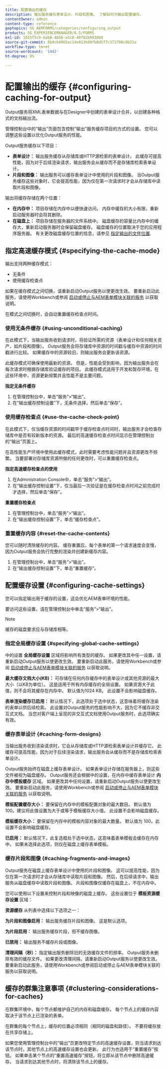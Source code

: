 ```yaml
---
title: 配置输出的缓存
description: 输出服务缓存表单设计、片段和图像。 了解如何为输出配置缓存。
contentOwner: admin
content-type: reference
geptopics: SG_AEMFORMS/categories/configuring_output
products: SG_EXPERIENCEMANAGER/6.5/FORMS
exl-id: 1015f5c9-6ab8-4656-a5c8-40f82b9938b9
source-git-commit: 8b4cb4065ec14e813b49fb0d577c372790c9b21a
workflow-type: tm+mt
source-wordcount: '1442'
ht-degree: 0%

---
```


# 配置输出的缓存  {#configuring-caching-for-output}

Output服务将XML表单数据与在Designer中创建的表单设计合并，以创建各种格式的文档输出流。

管理控制台中的“输出”页面包含控制“输出”服务缓存项目的方式的设置。 您可以调整这些设置以优化Output服务的性能。

Output服务缓存以下项目：

* **表单设计：** 输出服务缓存从存储库或HTTP源检索的表单设计。 此缓存可提高性能，因为对于后续渲染请求，输出服务会从缓存而不是存储库检索表单设计。
* **片段和图像：** 输出服务可以缓存表单设计中使用的片段和图像。 当Output服务缓存这些对象时，它会提高性能，因为仅在第一次请求时才会从存储库中读取片段和图像。

输出将缓存存储在两个位置：

* **在内存中：** 项目存储在内存中以便快速访问。 内存中缓存的大小有限，重新启动服务器时会将其删除。
* **在磁盘上：** 项目存储在服务器的文件系统中。 磁盘缓存的容量比内存中的缓存大，重新启动服务器时会保留磁盘缓存。 磁盘缓存的位置取决于您的应用程序服务器。 有关更改磁盘缓存位置的信息，请参见 [指定输出的文件位置](/help/forms/using/admin-help/specify-file-locations-output.md#specify-file-locations-for-output).

## 指定高速缓存模式 {#specifying-the-cache-mode}

输出支持两种缓存模式：

* 无条件
* 使用缓存检查点

如果在缓存模式之间切换，请重新启动Output服务以使更改生效。 要重新启动此服务，请使用Workbench或参阅 [启动或停止与AEM表单模块关联的服务](/help/forms/using/admin-help/starting-stopping-services.md#start-or-stop-the-services-associated-with-aem-forms-modules) 以获取说明。

在模式之间切换时，会自动重置缓存检查点时间。

### 使用无条件缓存 {#using-unconditional-caching}

在此模式下，当输出服务收到请求时，将验证所需的资源（表单设计和任何相关资产，如片段和图像）。 Output服务会将存储库中资源的时间戳与缓存中资源的时间戳进行比较。 如果缓存中的资源较旧，则输出服务会更新该资源。

此缓存模式可确保使用最新的资源。 但是，性能会受到影响，因为输出服务会在每次请求时根据存储库验证缓存的项目。 此缓存模式适用于开发和暂存环境，在这些环境中，资源更新频繁并且性能不是主要问题。

**指定无条件缓存**

1. 在管理控制台中，单击“服务”>“输出”。
1. 在“输出缓存控制设置”下，无条件选择，然后单击“保存”。

### 使用缓存检查点 {#use-the-cache-check-point}

在此模式下，仅当缓存资源的时间戳早于缓存检查点时间时，输出服务才会检查存储库中是否有较新版本的资源。 最后的高速缓存检查点时间显示在管理控制台的“输出”页面上。

在高性能生产环境中使用此缓存模式，此时需要考虑性能问题并且资源更改不频繁。 当要部署对存储库资源所做的任何更改时，可以重置缓存检查点。

**指定高速缓存检查点的使用**

1. 在Administration Console中，单击“服务”>“输出”。
1. 在“输出缓存控制设置”下，仅当最后一次验证是在缓存检查点时间之前完成时才选择，然后单击“保存”。

**重置缓存检查点**

1. 在管理控制台中，单击“服务”>“输出”。
1. 在“输出缓存控制设置”下，单击“缓存检查点”。

### 重置缓存内容 {#reset-the-cache-contents}

您可以随时清除缓存的内容。 缓存重置后，每个表单的第一个请求速度会变慢，因为Output服务会执行完整的渲染并创建新缓存内容。

1. 在管理控制台中，单击“服务”>“输出”。
1. 在“输出缓存控制设置”下，单击“重置缓存”。

## 配置缓存设置 {#configuring-cache-settings}

您可以指定输出用于缓存的设置，这会优化AEM表单环境的性能。

要访问这些设置，请在管理控制台中单击“服务”>“输出”。

>[!NOTE]
>
>缓存的磁盘要求应与存储库相等。

### 指定全局缓存设置 {#specifying-global-cache-settings}

中的设置 **全局缓存设置** 区域将影响所有类型的缓存。 如果更改其中任一设置，请重新启动Output服务以使更改生效。 要重新启动此服务，请使用Workbench或参阅 [启动或停止与AEM表单模块关联的服务](/help/forms/using/admin-help/starting-stopping-services.md#start-or-stop-the-services-associated-with-aem-forms-modules) 以获取说明。

**最大缓存文档大小(KB)：** 可存储在任何内存缓存中的表单设计或其他资源的最大大小（以KB为单位）。 这是适用于所有内存缓存的全局设置。 如果资源大于此值，则不会将其缓存在内存中。 默认值为1024 KB。 此设置不会影响磁盘缓存。

**表单渲染缓存已启用：** 默认情况下，此选项处于选中状态，这意味着将缓存渲染的表单以供后续检索。 此设置对Output服务的性能影响不大，因为它不缓存非交互式文档。 当您对客户端上呈现的非交互式文档使用Output服务时，此选项确实有效。

### 缓存表单设计 {#caching-form-designs}

当输出服务收到渲染请求时，它会从存储库或HTTP源检索表单设计并缓存它。 此缓存可提高性能，因为对于后续渲染请求，输出服务会从缓存而不是存储库检索表单设计。

Output服务始终在磁盘上缓存表单设计。 如果表单设计存储在服务器上，则这些文件被视为磁盘缓存。 Output服务还会根据中的设置，在内存中缓存表单设计 **内存中模板缓存** 区域。 如果更改其中任何设置，请重新启动Output服务以使更改生效。 要重新启动此服务，请使用Workbench或参阅 [启动或停止与AEM表单模块关联的服务](/help/forms/using/admin-help/starting-stopping-services.md#start-or-stop-the-services-associated-with-aem-forms-modules) 以获取说明。

**模板配置缓存大小：** 要保留在内存中的模板配置对象的最大数目。 默认值为 100。建议将此值设置为大于或等于模板缓存大小值。 此设置不会影响磁盘缓存。

**模板缓存大小：** 要保留在内存中的模板内容对象的最大数量。 默认值为 100。此设置不会影响磁盘缓存。

**已启用：** 默认情况下，此复选框处于选中状态，这意味着表单模板会缓存在内存中。 如果未选择此选项，则仅在磁盘上缓存表单模板。

### 缓存片段和图像 {#caching-fragments-and-images}

Output服务在磁盘上缓存表单设计中使用的片段和图像。 这可以提高性能，因为仅在第一次请求时才会从存储库中读取片段和图像。 然后，在后续请求中，输出服务从磁盘缓存中读取片段和图像。 片段和图像仅缓存在磁盘上，不在内存中。

您可以使用以下设置来控制片段和映像的磁盘上缓存。 这些设置位于 **模板资源缓存设置** 区域：

**资源缓存** 从列表中选择以下选项之一：

**为片段和图像启用：** 输出服务缓存片段和图像。 这是默认选项。

**为片段启用：** 输出服务缓存片段，但不缓存图像。

**已禁用：** 输出服务不缓存片段或图像。

**清理间隔（秒）：** 指定输出服务删除旧的无效缓存文件的频率。 Output服务未删除有效的缓存文件。 如果更改清理间隔，请重新启动Output服务以使更改生效。 要重新启动此服务，请使用Workbench或参阅启动或停止与AEM表单模块关联的服务以获取说明。

## 缓存的群集注意事项 {#clustering-considerations-for-caches}

在群集环境中，每个节点都维护自己的内存和磁盘缓存。 每个节点上的缓存内容取决于该节点上已渲染的表单。

在群集的每个节点上，缓存的位置必须相同（相同的磁盘和路径）。 不要将缓存放在共享存储上。

如果您使用管理控制台中的“输出”页更改特定节点的高速缓存设置，则当请求到达该节点时，其他节点上的高速缓存设置也会更新。 此行为也适用于“重置缓存”按钮。 如果单击某个节点的“重置高速缓存”按钮，将立即从该节点中删除高速缓存。 当请求到达其他节点时，将清除该节点上的缓存。
